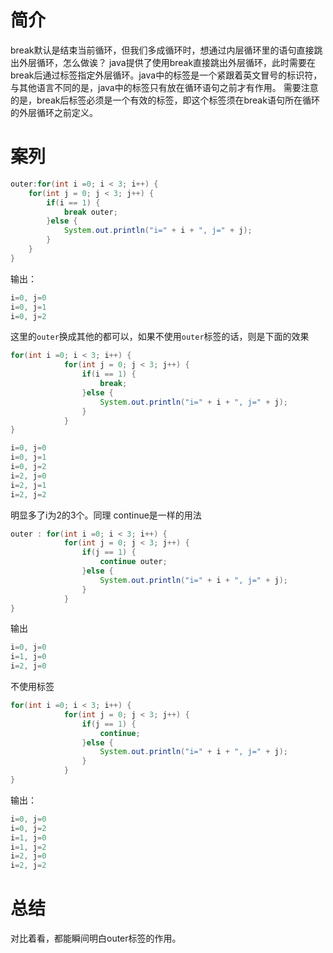 # 简介
break默认是结束当前循环，但我们多成循环时，想通过内层循环里的语句直接跳出外层循环，怎么做诶？
java提供了使用break直接跳出外层循环，此时需要在break后通过标签指定外层循环。java中的标签是一个紧跟着英文冒号的标识符，与其他语言不同的是，java中的标签只有放在循环语句之前才有作用。
需要注意的是，break后标签必须是一个有效的标签，即这个标签须在break语句所在循环的外层循环之前定义。

# 案列
```java
outer:for(int i =0; i < 3; i++) {
    for(int j = 0; j < 3; j++) {
        if(i == 1) {
        	break outer;
        }else {
        	System.out.println("i=" + i + ", j=" + j);
        }
    }
}
```
输出：
```java
i=0, j=0
i=0, j=1
i=0, j=2
```
这里的`outer`换成其他的都可以，如果不使用`outer`标签的话，则是下面的效果
```java
for(int i =0; i < 3; i++) {
			for(int j = 0; j < 3; j++) {
				if(i == 1) {
					break;
				}else {
					System.out.println("i=" + i + ", j=" + j);
				}
			}
}
```
```java
i=0, j=0
i=0, j=1
i=0, j=2
i=2, j=0
i=2, j=1
i=2, j=2
```
明显多了i为2的3个。同理 continue是一样的用法
```java
outer : for(int i =0; i < 3; i++) {
			for(int j = 0; j < 3; j++) {
				if(j == 1) {
					continue outer;
				}else {
					System.out.println("i=" + i + ", j=" + j);
				}
			}
}
```
输出
```java
i=0, j=0
i=1, j=0
i=2, j=0
```
不使用标签
```java
for(int i =0; i < 3; i++) {
			for(int j = 0; j < 3; j++) {
				if(j == 1) {
					continue;
				}else {
					System.out.println("i=" + i + ", j=" + j);
				}
			}
}

```
输出：

```java
i=0, j=0
i=0, j=2
i=1, j=0
i=1, j=2
i=2, j=0
i=2, j=2
```

# 总结
对比着看，都能瞬间明白outer标签的作用。